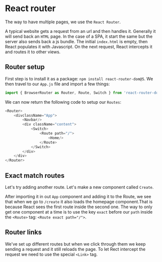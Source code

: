# React router

The way to have multiple pages, we use the `React Router`.

A typical website gets a request from an url and then handles it. Generally it will send back an `HTML` page. In the case of a SPA, it start the same but the server also sends back a js bundle. The initial `index.html` is empty, then React populates it with Javascript. On the next request, React intercepts it and routes it to other views.

## Router setup

First step is to install it as a package: `npm install react-router-dom@5`. We then travel to our `App.js` file and import a few things:

```javascript
import { BrowserRouter as Router, Route, Switch } from 'react-router-dom';
```

We can now return the following code to setup our `Routes`:

```javascript
<Router>
    <divclassName="App">
        <Navbar/>
        <div className="content">
            <Switch>
                <Route path="/">
                    <Home/>
                </Route>
            </Switch>
        </div>
    </div>
</Router>
```

## Exact match routes

Let's try adding another route. Let's make a new component called `Create`.

After importing it in out `App` component and adding it to the Route, we see that when we go to `/create` it also loads the homepage component.That is because React sees the first route inside the second one. The way to only get one component at a time is to use the key `exact` before our `path` inside the `<Route>` tag: `<Route exact path="/">`.

## Router links

We've set up different routes but when we click through them we keep sending a request and it still reloads the page. To let Rect intercept the request we need to use the special `<Link>` tag.